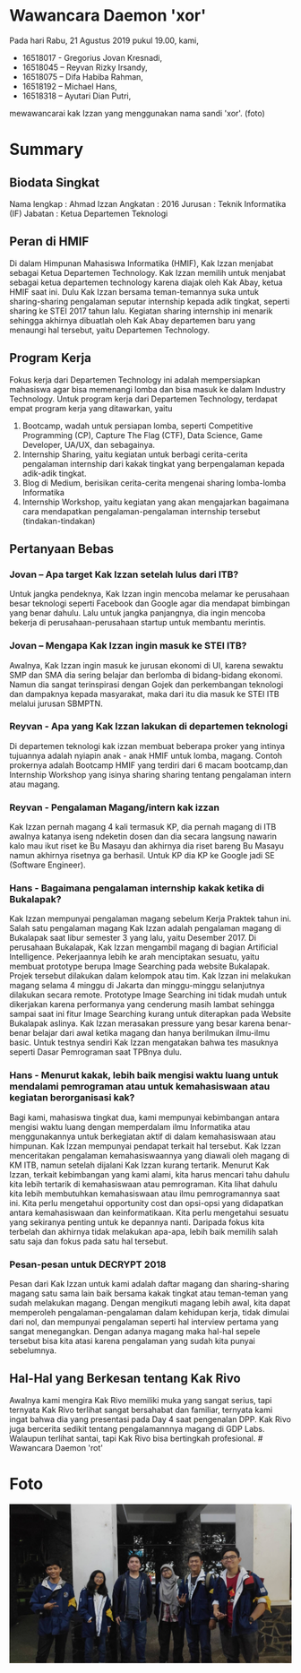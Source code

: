 # Wawancara Daemon 'xor'
Pada hari Rabu, 21 Agustus 2019 pukul 19.00, kami,
- 16518017 - Gregorius Jovan Kresnadi,
- 16518045 – Reyvan Rizky Irsandy,
- 16518075 – Difa Habiba Rahman,
- 16518192 – Michael Hans,
- 16518318 – Ayutari Dian Putri,

mewawancarai kak Izzan yang menggunakan nama sandi 'xor'.
(foto)
# Summary
## Biodata Singkat
  Nama lengkap  : Ahmad Izzan
  Angkatan      : 2016
  Jurusan       : Teknik Informatika (IF) 
  Jabatan       : Ketua Departemen Teknologi
  
## Peran di HMIF
  Di dalam Himpunan Mahasiswa Informatika (HMIF), Kak Izzan menjabat sebagai Ketua Departemen Technology. Kak Izzan memilih untuk menjabat sebagai ketua departemen technology karena diajak oleh Kak Abay, ketua HMIF saat ini. Dulu Kak Izzan bersama teman-temannya suka untuk sharing-sharing pengalaman seputar internship kepada adik tingkat, seperti sharing ke STEI 2017 tahun lalu. Kegiatan sharing internship ini menarik sehingga akhirnya dibuatlah oleh Kak Abay departemen baru yang menaungi hal tersebut, yaitu Departemen Technology.

## Program Kerja
  Fokus kerja dari Departemen Technology ini adalah mempersiapkan mahasiswa agar bisa memenangi lomba dan bisa masuk ke dalam Industry Technology. Untuk program kerja dari Departemen Technology, terdapat empat program kerja yang ditawarkan, yaitu
1.	Bootcamp, wadah untuk persiapan lomba, seperti Competitive Programming (CP), Capture The Flag (CTF), Data Science, Game Developer, UA/UX, dan sebagainya.
2.	Internship Sharing, yaitu kegiatan untuk berbagi cerita-cerita pengalaman internship dari kakak tingkat yang berpengalaman kepada adik-adik tingkat.
3.	Blog di Medium, berisikan cerita-cerita mengenai sharing lomba-lomba Informatika
4.	Internship Workshop, yaitu kegiatan yang akan mengajarkan bagaimana cara mendapatkan pengalaman-pengalaman internship tersebut (tindakan-tindakan)


## Pertanyaan Bebas

### Jovan – Apa target Kak Izzan setelah lulus dari ITB?
  Untuk jangka pendeknya, Kak Izzan ingin mencoba melamar ke perusahaan besar teknologi seperti Facebook dan Google agar dia mendapat bimbingan yang benar dahulu. Lalu untuk jangka panjangnya, dia ingin mencoba bekerja di perusahaan-perusahaan startup untuk membantu merintis.

### Jovan – Mengapa Kak Izzan ingin masuk ke STEI ITB?
  Awalnya, Kak Izzan ingin masuk ke jurusan ekonomi di UI, karena sewaktu SMP dan SMA dia sering belajar dan berlomba di bidang-bidang ekonomi. Namun dia sangat terinspirasi dengan Gojek dan perkembangan teknologi dan dampaknya kepada masyarakat, maka dari itu dia masuk ke STEI ITB melalui jurusan SBMPTN. 

### Reyvan - Apa yang Kak Izzan lakukan di departemen teknologi 
  Di departemen teknologi kak izzan membuat beberapa proker yang intinya tujuannya adalah nyiapin anak - anak HMIF untuk lomba, magang. Contoh prokernya adalah Bootcamp HMIF yang terdiri dari 6 macam bootcamp,dan Internship Workshop yang isinya sharing sharing tentang pengalaman intern atau magang.

### Reyvan - Pengalaman Magang/intern kak izzan
  Kak Izzan pernah magang 4 kali termasuk KP, dia pernah magang di ITB awalnya katanya iseng ndeketin dosen dan dia secara langsung nawarin kalo mau ikut riset ke Bu Masayu dan akhirnya dia riset bareng Bu Masayu namun akhirnya risetnya ga berhasil. Untuk KP dia KP ke Google jadi SE (Software Engineer).

### Hans - Bagaimana pengalaman internship kakak ketika di Bukalapak?
  Kak Izzan mempunyai pengalaman magang sebelum Kerja Praktek tahun ini. Salah satu pengalaman magang Kak Izzan adalah pengalaman magang di Bukalapak saat libur semester 3 yang lalu, yaitu Desember 2017. Di perusahaan Bukalapak, Kak Izzan mengambil magang di bagian Artificial Intelligence. Pekerjaannya lebih ke arah menciptakan sesuatu, yaitu membuat prototype berupa Image Searching pada website Bukalapak. Projek tersebut dilakukan dalam kelompok atau tim. Kak Izzan ini melakukan magang selama 4 minggu di Jakarta dan minggu-minggu selanjutnya dilakukan secara remote. Prototype Image Searching ini tidak mudah untuk dikerjakan karena performanya yang cenderung masih lambat sehingga sampai saat ini fitur Image Searching kurang untuk diterapkan pada Website Bukalapak aslinya. Kak Izzan merasakan pressure yang besar karena benar-benar belajar dari awal ketika magang dan hanya berilmukan ilmu-ilmu basic. Untuk testnya sendiri Kak Izzan mengatakan bahwa tes masuknya seperti Dasar Pemrograman saat TPBnya dulu.

### Hans - Menurut kakak, lebih baik mengisi waktu luang untuk mendalami pemrograman atau untuk kemahasiswaan atau kegiatan berorganisasi kak?
   Bagi kami, mahasiswa tingkat dua, kami mempunyai kebimbangan antara mengisi waktu luang dengan memperdalam ilmu Informatika atau menggunakannya untuk berkegiatan aktif di dalam kemahasiswaan atau himpunan. Kak Izzan mempunyai pendapat terkait hal tersebut. Kak Izzan menceritakan pengalaman kemahasiswaannya yang diawali oleh magang di KM ITB, namun setelah dijalani Kak Izzan kurang tertarik. Menurut Kak Izzan, terkait kebimbangan yang kami alami, kita harus mencari tahu dahulu kita lebih tertarik di kemahasiswaan atau pemrograman. Kita lihat dahulu kita lebih membutuhkan kemahasiswaan atau ilmu pemrogramannya saat ini. Kita perlu mengetahui opportunity cost dan opsi-opsi yang didapatkan antara kemahasiswaan dan keinformatikaan. Kita perlu mengetahui sesuatu yang sekiranya penting untuk ke depannya nanti. Daripada fokus kita terbelah dan akhirnya tidak melakukan apa-apa, lebih baik memilih salah satu saja dan fokus pada satu hal tersebut.

### Pesan-pesan untuk DECRYPT 2018
Pesan dari Kak Izzan untuk kami adalah daftar magang dan sharing-sharing magang satu sama lain baik bersama kakak tingkat atau teman-teman yang sudah melakukan magang. Dengan mengikuti magang lebih awal, kita dapat memperoleh pengalaman-pengalaman dalam kehidupan kerja, tidak dimulai dari nol, dan mempunyai pengalaman seperti hal interview pertama yang sangat menegangkan. Dengan adanya magang maka hal-hal sepele tersebut bisa kita atasi karena pengalaman yang sudah kita punyai sebelumnya.
  
## Hal-Hal yang Berkesan tentang Kak Rivo
  Awalnya kami mengira Kak Rivo memiliki muka yang sangat serius, tapi ternyata Kak Rivo terlihat sangat bersahabat dan familiar, ternyata kami ingat bahwa dia yang presentasi pada Day 4 saat pengenalan DPP. Kak Rivo juga bercerita sedikit tentang pengalamannnya magang di GDP Labs. Walaupun terlihat santai, tapi Kak Rivo bisa bertingkah profesional. # Wawancara Daemon 'rot'

# Foto
![foto](./16518017-16518045-16518075-16518192-16518318.jpg)
